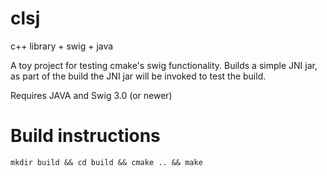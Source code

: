 # clsj
c++ library + swig + java

A toy project for testing cmake's swig functionality.
Builds a simple JNI jar, as part of the build the JNI jar will be invoked to test the build.

Requires JAVA and Swig 3.0 (or newer)

# Build instructions

`mkdir build && cd build && cmake .. && make`
